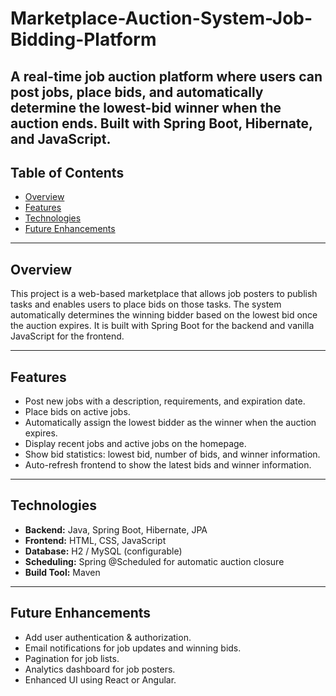 # Marketplace-Auction-System-Job-Bidding-Platform
A real-time job auction platform where users can post jobs, place bids, and automatically determine the lowest-bid winner when the auction ends. Built with Spring Boot, Hibernate, and JavaScript.
---

## Table of Contents
- [Overview](#overview)  
- [Features](#features)  
- [Technologies](#technologies)  
- [Future Enhancements](#future-enhancements)  

---

## Overview
This project is a web-based marketplace that allows job posters to publish tasks and enables users to place bids on those tasks. The system automatically determines the winning bidder based on the lowest bid once the auction expires. It is built with Spring Boot for the backend and vanilla JavaScript for the frontend.

---

## Features
- Post new jobs with a description, requirements, and expiration date.  
- Place bids on active jobs.  
- Automatically assign the lowest bidder as the winner when the auction expires.  
- Display recent jobs and active jobs on the homepage.  
- Show bid statistics: lowest bid, number of bids, and winner information.  
- Auto-refresh frontend to show the latest bids and winner information.  

---

## Technologies
- **Backend:** Java, Spring Boot, Hibernate, JPA  
- **Frontend:** HTML, CSS, JavaScript  
- **Database:** H2 / MySQL (configurable)  
- **Scheduling:** Spring @Scheduled for automatic auction closure  
- **Build Tool:** Maven  

---

         
## Future Enhancements
- Add user authentication & authorization.
- Email notifications for job updates and winning bids.
- Pagination for job lists.
- Analytics dashboard for job posters.
- Enhanced UI using React or Angular.
